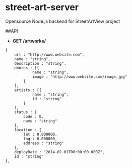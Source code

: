 # street-art-server
Opensource Node.js backend for StreetArtView project

##API
- **GET** __/artworks/__

```
{
	url : "http://www.website.com",
	name : "string",
	description : "string",
	photos : [{
			name : "string",
			image : "http://www.website.com/image.jpg"
		}
	],
	artists : [{
			name : "string",
			id : "string"
		}
	],
	status : {
		code : 0,
		name : "string"
	},
	location : {
		lat : 0.000000,
		lng : 0.000000,
		address : "string"
	},
	deployDate : "2014-02-01T00:00:00.000Z",
	id : "string"
},
```
